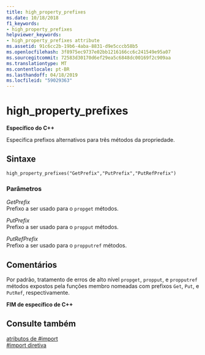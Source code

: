 ```yaml
---
title: high_property_prefixes
ms.date: 10/18/2018
f1_keywords:
- high_property_prefixes
helpviewer_keywords:
- high_property_prefixes attribute
ms.assetid: 91c6cc2b-19b6-4aba-8831-d9e5cccb58b5
ms.openlocfilehash: 3f8975ec9737e02bb1216166cc6c241549e95a07
ms.sourcegitcommit: 72583d30170d6ef29ea5c6848dc00169f2c909aa
ms.translationtype: MT
ms.contentlocale: pt-BR
ms.lasthandoff: 04/18/2019
ms.locfileid: "59029363"
---
```

# <a name="highpropertyprefixes"></a>high_property_prefixes

**Específico do C++**

Especifica prefixos alternativos para três métodos da propriedade.

## <a name="syntax"></a>Sintaxe

```
high_property_prefixes("GetPrefix","PutPrefix","PutRefPrefix")
```

### <a name="parameters"></a>Parâmetros

*GetPrefix*<br/>
Prefixo a ser usado para o `propget` métodos.

*PutPrefix*<br/>
Prefixo a ser usado para o `propput` métodos.

*PutRefPrefix*<br/>
Prefixo a ser usado para o `propputref` métodos.

## <a name="remarks"></a>Comentários

Por padrão, tratamento de erros de alto nível `propget`, `propput`, e `propputref` métodos expostos pela funções membro nomeadas com prefixos `Get`, `Put`, e `PutRef`, respectivamente.

**FIM de específico de C++**

## <a name="see-also"></a>Consulte também

[atributos de #import](../preprocessor/hash-import-attributes-cpp.md)<br/>
[#import diretiva](../preprocessor/hash-import-directive-cpp.md)